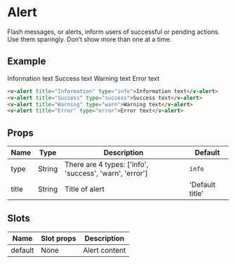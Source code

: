 # Alert <badge text="development" type="warn" />
Flash messages, or alerts, inform users of successful or pending actions. Use them sparingly. Don’t show more than one at a time.

## Example

<div class="p-3 border rounded-2 my-3">
  <v-alert title="Information" type="info" class="mb-3">Information text</v-alert>
  <v-alert title="Success" type="success" class="mb-3">Success text</v-alert>
  <v-alert title="Warning" type="warn" class="mb-3">Warning text</v-alert>
  <v-alert title="Error" type="error">Error text</v-alert>
</div>

``` html
<v-alert title="Information" type="info">Information text</v-alert>
<v-alert title="Success" type="success">Success text</v-alert>
<v-alert title="Warning" type="warn">Warning text</v-alert>
<v-alert title="Error" type="error">Error text</v-alert>
```

## Props
Name       | Type     | Description | Default
---------- | -------- | ----------- | -----
type       | String   | There are 4 types: ['info', 'success', 'warn', 'error'] | <code>info</code>
title      | String   | Title of alert | 'Default title'

## Slots
Name     | Slot props       | Description
-------- | -----------      | -----
default  | None             | Alert content
